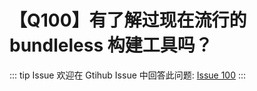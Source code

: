 # 【Q100】有了解过现在流行的 bundleless 构建工具吗？


::: tip Issue
欢迎在 Gtihub Issue 中回答此问题: [Issue 100](https://github.com/kangyana/daily-question/issues/100)
:::

